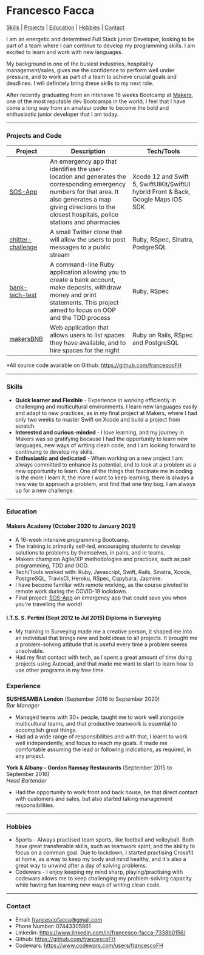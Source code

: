 # Francesco Facca
[Skills](#skills) | [Projects](#projects) | [Education](#education) | [Hobbies](#hobbies) | [Contact](#contact)

I am an energetic and determined Full Stack junior Developer, looking to be part of a team where I can continue to develop my programming skills. I am excited to learn and work with new languages.

My background in one of the busiest industries, hospitality management/sales, gives me the confidence to perform well under pressure, and to work as part of a team to achieve crucial goals and deadlines. I will definitely bring these skills to my next role.

After recently graduating from an intensive 16 weeks Bootcamp at [Makers](https://makers.tech/), one of the most reputable dev Bootcamps in the world, I feel that I have come a long way from an amateur coder to become the bold and enthusiastic junior developer that I am today.
***

### <a name="projects">Projects and Code</a>

Project | Description | Tech/Tools
--- | --- | ---
[SOS-App][1] | An emergency app that identifies the user-location and generates the corresponding emergency numbers for that area. It also generates a map giving directions to the closest hospitals, police stations and pharmacies | Xcode 12 and Swift 5, SwiftUIKit/SwiftUI hybrid Front & Back, Google Maps iOS SDK
[chitter-challenge][3] | A small Twitter clone that will allow the users to post messages to a public stream |  Ruby, RSpec, Sinatra, PostgreSQL
[bank-tech-test][2] | A command-line Ruby application allowing you to create a bank account, make deposits, withdraw money and print statements. This project aimed to focus on OOP and the TDD process | Ruby, RSpec
[makersBNB][4] | Web application that allows users to list spaces they have available, and to hire spaces for the night | Ruby on Rails, RSpec and PostgreSQL

*All source code available on Github: https://github.com/francescoFH
***

### <a name="skills">Skills</a>

- **Quick learner and Flexible** -   Experience in working efficiently in challenging and multicultural environments. I learn new languages easily and adapt to new practices, as in my final project at Makers, where I had only two weeks to master Swift on Xcode and build a project from scratch.
- **Interested and curious-minded** - I love learning, and my journey in Makers was so gratifying because I had the opportunity to learn new languages, new ways of writing clean code, and I am looking forward to continuing to develop my skills.
- **Enthusiastic and dedicated** - When working on a new project I am always committed to enhance its potential, and to look at a problem as a new opportunity to learn.
One of the things that fascinate me in coding is the more I learn it, the more I want to keep learning, there is always a new way to approach a problem, and find that one tiny bug. I am always up for a new challenge.
***

### <a name="education">Education</a>

#### Makers Academy (October 2020 to January 2021)

- A 16-week intensive programming Bootcamp.
- The training is primarily self-led, encouraging students to develop solutions to problems by themselves, in pairs, and in teams.
- Makers champion Agile/XP methodologies and practices, such as pair programming, TDD and OOD.
- Tech/Tools worked with: Ruby, Javascript, Swift, Rails, Sinatra, Xcode, PostgreSQL, TravisCI, Heroku, RSpec, Capybara, Jasmine.
- I have become familiar with remote working, as the course pivoted to remote work during the COVID-19 lockdown.
- Final project: [SOS-App][1] an emergency app that could save you when you're travelling the world!

#### I.T.S. S. Pertini (Sept 2012 to Jul 2015) Diploma in Surveying
- My training in Surveying made me a creative person, it shaped me into an individual that brings new and bold ideas to all projects. It brought me a problem-solving attitude that is useful every time a problem seems unsolvable.
- Had my first contact with tech, as I spent a great amount of time doing projects using Autocad, and that made me want to start to learn how to use other programs in my free time.

### Experience

**SUSHISAMBA London** (September 2016 to September 2020)  
_Bar Manager_
- Managed teams with 30+ people, taught me to work well alongside multicultural teams, and that productive teamwork is essential to accomplish great things.
- Had ad a wide range of responsibilities and with that, I learnt to work well independently, and focus to reach my goals. It made me comfortable assuming the lead or following indications, as required, in any project.

**York & Albany - Gordon Ramsay Restaurants** (September 2015 to September 2016)  
_Head Bartender_
- Had the opportunity to work front and back house, be that direct contact with customers and sales, but also started taking management responsibilities.
***

### <a name="hobbies">Hobbies</a>

- Sports - Always practised team sports, like football and volleyball. Both have great transferable skills, such as teamwork spirit, and the ability to focus on a common goal. Due to lockdown, I started practising Crossfit at home, as a way to keep my body and mind healthy, and it's also a great way to unwind after a day of solving problems.
- Codewars - I enjoy keeping my mind sharp, playing/practising with codewars allows me to keep challenging my problem-solving capacity while having fun learning new ways of writing clean code.
***

### <a name="contact">Contact</a>
 - Email: francescofacca@gmail.com
 - Phone Number: 07443305861
 - Linkedin: https://www.linkedin.com/in/francesco-facca-7338b0156/
 - Github: https://github.com/francescoFH
 - Codewars: https://www.codewars.com/users/francescoFH

[1]: https://github.com/francescoFH/SOS-App
[2]: https://github.com/francescoFH/bank-tech-test
[3]: https://github.com/francescoFH/chitter-challenge
[4]: https://github.com/francescoFH/BNB-Group-Challenge
